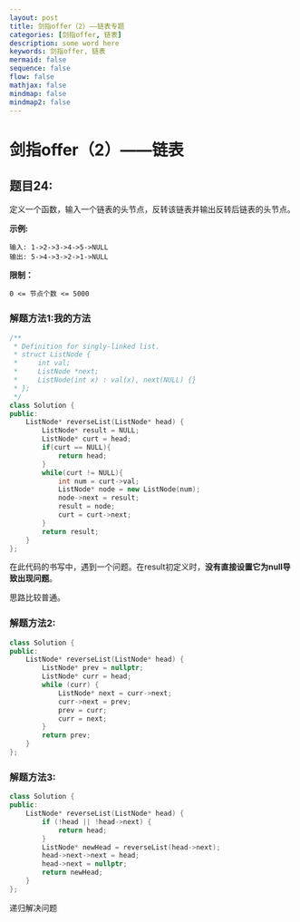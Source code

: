 ```yaml
---
layout: post
title: 剑指offer（2）——链表专题
categories: [剑指offer, 链表]
description: some word here
keywords: 剑指offer, 链表
mermaid: false
sequence: false
flow: false
mathjax: false
mindmap: false
mindmap2: false
---
```


# 剑指offer（2）——链表

## 题目24:

定义一个函数，输入一个链表的头节点，反转该链表并输出反转后链表的头节点。

**示例:**

```
输入: 1->2->3->4->5->NULL
输出: 5->4->3->2->1->NULL
```

**限制：**

```
0 <= 节点个数 <= 5000
```

### 解题方法1:我的方法

```c++
/**
 * Definition for singly-linked list.
 * struct ListNode {
 *     int val;
 *     ListNode *next;
 *     ListNode(int x) : val(x), next(NULL) {}
 * };
 */
class Solution {
public:
    ListNode* reverseList(ListNode* head) {
        ListNode* result = NULL;
        ListNode* curt = head;
        if(curt == NULL){
            return head;
        }
        while(curt != NULL){
            int num = curt->val;
            ListNode* node = new ListNode(num);
            node->next = result;
            result = node;
            curt = curt->next;
        }
        return result;
    }
};
```

在此代码的书写中，遇到一个问题。在result初定义时，**没有直接设置它为null导致出现问题**。

思路比较普通。

### 解题方法2:

```c++
class Solution {
public:
    ListNode* reverseList(ListNode* head) {
        ListNode* prev = nullptr;
        ListNode* curr = head;
        while (curr) {
            ListNode* next = curr->next;
            curr->next = prev;
            prev = curr;
            curr = next;
        }
        return prev;
    }
};
```

### 解题方法3:

```c++
class Solution {
public:
    ListNode* reverseList(ListNode* head) {
        if (!head || !head->next) {
            return head;
        }
        ListNode* newHead = reverseList(head->next);
        head->next->next = head;
        head->next = nullptr;
        return newHead;
    }
};
```

递归解决问题
